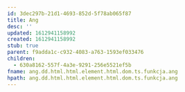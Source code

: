 ```yaml
---
id: 3dec297b-21d1-4693-852d-5f78ab065f87
title: Ang
desc: ''
updated: 1612941158992
created: 1612941158992
stub: true
parent: f9adda1c-c932-4083-a763-1593ef033476
children:
  - 630a8162-557f-4a3e-9291-256e5521ef5b
fname: ang.dd.html.html.element.html.dom.ts.funkcja.ang
hpath: ang.dd.html.html.element.html.dom.ts.funkcja.ang
---
```



